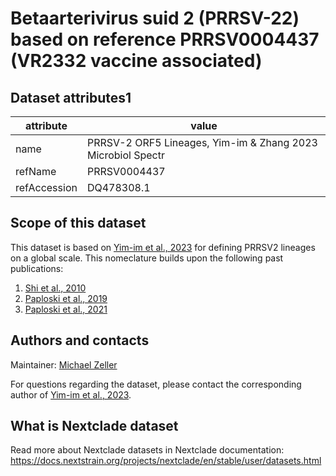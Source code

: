 # Betaarterivirus suid 2 (PRRSV-22) based on reference PRRSV0004437 (VR2332 vaccine associated)


## Dataset attributes1

| attribute            | value                                    |
| -------------------- | ---------------------------------------- |
| name                 | PRRSV-2 ORF5 Lineages, Yim-im & Zhang 2023 Microbiol Spectr  |
| refName              | PRRSV0004437                             |
| refAccession         | DQ478308.1                               |


## Scope of this dataset

This dataset is based on [Yim-im et al., 2023](https://doi.org/10.1128/spectrum.02916-23) for defining PRRSV2 lineages on a global scale. This 
nomeclature builds upon the following past publications:
1. [Shi et al., 2010](https://doi.org/10.1016/j.virusres.2010.08.014)
2. [Paploski et al., 2019](https://doi.org/10.3389/fmicb.2019.02486)
3. [Paploski et al., 2021](https://doi.org/10.3390/vaccines9060608)

## Authors and contacts

Maintainer: [Michael Zeller](mailto:mazeller@iastate.edu?subject=[Nextclade]%20PRRSV2)

For questions regarding the dataset, please contact the corresponding author of [Yim-im et al., 2023](https://doi.org/10.1128/spectrum.02916-23).

## What is Nextclade dataset

Read more about Nextclade datasets in Nextclade documentation: https://docs.nextstrain.org/projects/nextclade/en/stable/user/datasets.html
